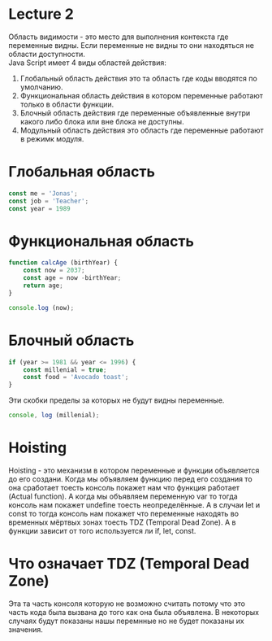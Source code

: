 # Lecture 2

Область видимости - это место для выполнения контекста где переменные видны. Если переменные не видны то они находяться не области доступности.  
Java Script имеет 4 виды областей действия:
1) Глобальный область действия это та область где коды вводятся по умолчанию.
2) Функциональная область действия в котором переменные работают только в области функции.
3) Блочный область действия где переменные объявленные внутри какого либо блока или вне блока не доступны.
4) Модульный область действия это область где переменные работают в режимк модуля.



# Глобальная область 

```js
const me = 'Jonas';
const job = 'Teacher';
const year = 1989
```

# Функциональная область 
```javascript
function calcAge (birthYear) {
    const now = 2037;
    const age = now -birthYear;
    return age; 
}

console.log (now);
```

# Блочный область 
```js
if (year >= 1981 && year <= 1996) {
    const millenial = true;
    const food = 'Avocado toast';
}
``` 
Эти скобки пределы за которых не будут видны переменные.
```js
console, log (millenial);
```
# Hoisting 

Hoisting - это механизм в котором переменные и функции объявляется до его создани. Когда мы объявляем функцию перед его создания то она сработает тоесть консоль покажет нам что функция работает (Actual function). А когда мы объявляем переменную var то тогда консоль нам покажет undefine тоесть неопределённые. А в случаи let и const то тогда консоль нам покажет что переменные находять во временных мёртвых зонах тоесть TDZ (Temporal  Dead Zone). А в функции зависит от того используется ли if, let, const.

# Что означает TDZ (Temporal  Dead Zone)

Эта та часть консоля которую не возможно считать потому что это часть кода была вызвана до того как она была объявлена. В некоторых случаях будут показаны нашы перемнные но не будет показаны их значения.